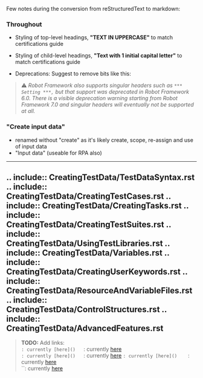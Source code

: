 Few notes during the conversion from reStructuredText to markdown:

### Throughout
- Styling of top-level headings, **"TEXT IN UPPERCASE"** to match certifications guide
-  Styling of child-level headings, **"Text with 1 initial capital letter"** to match certifications guide

- Deprecations: Suggest to remove bits like this:
>&#9888; _Robot Framework also supports singular headers such as  `*** Setting ***,` but that support was deprecated in Robot Framework 6.0. There is a visible deprecation warning starting from Robot Framework 7.0 and singular headers will eventually not be supported at all._

### "Create input data" 
- renamed without "create" as it's likely create, scope, re-assign and use of input data
- "Input data" (useable for RPA also)


---
.. include:: CreatingTestData/TestDataSyntax.rst
.. include:: CreatingTestData/CreatingTestCases.rst
.. include:: CreatingTestData/CreatingTasks.rst
.. include:: CreatingTestData/CreatingTestSuites.rst
.. include:: CreatingTestData/UsingTestLibraries.rst
.. include:: CreatingTestData/Variables.rst
.. include:: CreatingTestData/CreatingUserKeywords.rst
.. include:: CreatingTestData/ResourceAndVariableFiles.rst
.. include:: CreatingTestData/ControlStructures.rst
.. include:: CreatingTestData/AdvancedFeatures.rst
---
>**TODO:** Add links:  
``: currently [here]()  
``: currently [here]()   
``: currently [here]()  
``: currently [here]()
``: currently [here]()   
``: currently [here]()  
``: currently [here]()